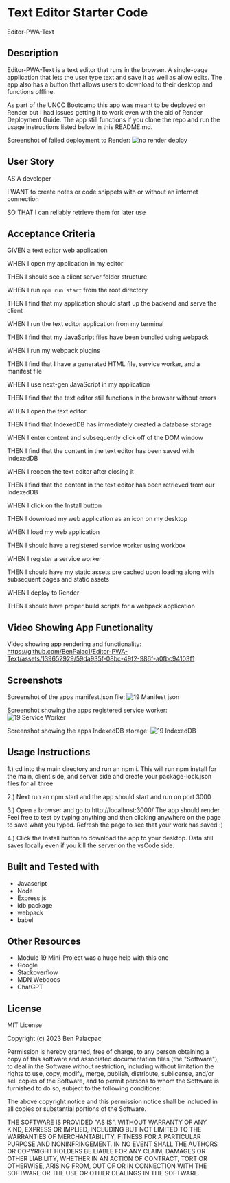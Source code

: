 # Text Editor Starter Code
Editor-PWA-Text

## Description
Editor-PWA-Text is a text editor that runs in the browser. A single-page application that lets the user type text and save it as well as allow edits. 
The app also has a button that allows users to download to their desktop and functions offline.

As part of the UNCC Bootcamp this app was meant to be deployed on Render but I had issues getting it to work even with the aid of  Render Deployment Guide.
The app still functions if you clone the repo and run the usage instructions listed below in this README.md.

Screenshot  of failed deployment to Render:
![no render deploy](https://github.com/BenPalac1/Editor-PWA-Text/assets/139652929/25428498-414b-4b3a-ac7e-a2db88d67f21)


## User Story
AS A developer

I WANT to create notes or code snippets with or without an internet connection

SO THAT I can reliably retrieve them for later use


## Acceptance Criteria
GIVEN a text editor web application

WHEN I open my application in my editor

THEN I should see a client server folder structure

WHEN I run `npm run start` from the root directory

THEN I find that my application should start up the backend and serve the client

WHEN I run the text editor application from my terminal

THEN I find that my JavaScript files have been bundled using webpack

WHEN I run my webpack plugins

THEN I find that I have a generated HTML file, service worker, and a manifest file

WHEN I use next-gen JavaScript in my application

THEN I find that the text editor still functions in the browser without errors

WHEN I open the text editor

THEN I find that IndexedDB has immediately created a database storage

WHEN I enter content and subsequently click off of the DOM window

THEN I find that the content in the text editor has been saved with IndexedDB

WHEN I reopen the text editor after closing it

THEN I find that the content in the text editor has been retrieved from our IndexedDB

WHEN I click on the Install button

THEN I download my web application as an icon on my desktop

WHEN I load my web application

THEN I should have a registered service worker using workbox

WHEN I register a service worker

THEN I should have my static assets pre cached upon loading along with subsequent pages and static assets

WHEN I deploy to Render

THEN I should have proper build scripts for a webpack application


## Video Showing App Functionality

Video showing app rendering and functionality:
https://github.com/BenPalac1/Editor-PWA-Text/assets/139652929/59da935f-08bc-49f2-986f-a0fbc94103f1


## Screenshots
Screenshot of the apps manifest.json file:
![19 Manifest json](https://github.com/BenPalac1/Editor-PWA-Text/assets/139652929/793ecc61-e837-4855-b0b1-c308099161a6)

Screenshot showing the apps registered service worker:
![19 Service Worker](https://github.com/BenPalac1/Editor-PWA-Text/assets/139652929/82f73b91-f950-4126-86fa-0d64f36849a1)

Screenshot showing the apps IndexedDB storage:
![19 IndexedDB](https://github.com/BenPalac1/Editor-PWA-Text/assets/139652929/7b2d0d75-8c84-4740-ad6a-740dfcec0b5a)


## Usage Instructions
  1.) cd into the main directory and run an npm i.  This will run npm install for the main, client side, and server side 
      and create your package-lock.json files for all three 

  2.) Next run an npm start and the app should start and run on port 3000

  3.) Open a browser and go to http://localhost:3000/  The app should render. 
      Feel free to test by typing anything and then clicking anywhere on the page to save what you typed. 
      Refresh the page to see that your work has saved :)
      
  4.) Click the Install button to download the app to your desktop. Data still saves locally even if you kill the server on the vsCode side.

## Built and Tested with
  - Javascript
  - Node
  - Express.js
  - idb package
  - webpack
  - babel

## Other Resources
  - Module 19 Mini-Project was a huge help with this one
  - Google
  - Stackoverflow
  - MDN Webdocs
  - ChatGPT

## License
MIT License

Copyright (c) 2023 Ben Palacpac

Permission is hereby granted, free of charge, to any person obtaining a copy of this software and associated documentation files (the "Software"), to deal in the Software without restriction, including without limitation the rights to use, copy, modify, merge, publish, distribute, sublicense, and/or sell copies of the Software, and to permit persons to whom the Software is furnished to do so, subject to the following conditions:

The above copyright notice and this permission notice shall be included in all copies or substantial portions of the Software.

THE SOFTWARE IS PROVIDED "AS IS", WITHOUT WARRANTY OF ANY KIND, EXPRESS OR IMPLIED, INCLUDING BUT NOT LIMITED TO THE WARRANTIES OF MERCHANTABILITY, FITNESS FOR A PARTICULAR PURPOSE AND NONINFRINGEMENT. IN NO EVENT SHALL THE AUTHORS OR COPYRIGHT HOLDERS BE LIABLE FOR ANY CLAIM, DAMAGES OR OTHER LIABILITY, WHETHER IN AN ACTION OF CONTRACT, TORT OR OTHERWISE, ARISING FROM, OUT OF OR IN CONNECTION WITH THE SOFTWARE OR THE USE OR OTHER DEALINGS IN THE SOFTWARE.
